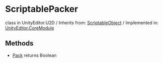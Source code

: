 # ScriptablePacker
class in UnityEditor.U2D
 / Inherits from: <a href="https://docs.unity3d.com/6000.1/Documentation/ScriptReference/ScriptableObject.html">ScriptableObject</a> / Implemented in: <a href="https://docs.unity3d.com/6000.1/Documentation/ScriptReference/UnityEditor.CoreModule.html">UnityEditor.CoreModule</a>

## Methods
- <a href="https://docs.unity3d.com/6000.1/Documentation/ScriptReference/ScriptablePacker.Pack.html">Pack</a> returns Boolean

